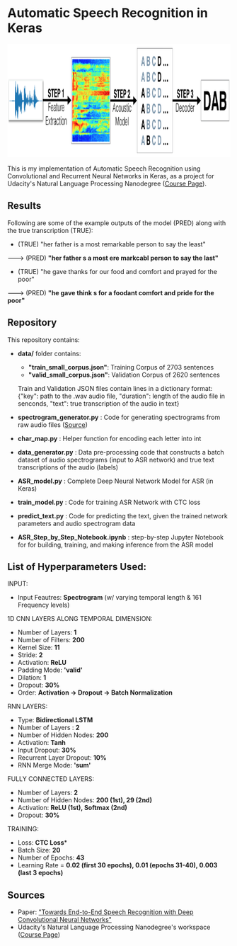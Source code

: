 # Automatic Speech Recognition in Keras

<p align="center"><img src="images/pipeline.png" height = "256"></p>

This is my implementation of Automatic Speech Recognition using Convolutional and Recurrent Neural Networks in Keras, 
as a project for Udacity's Natural Language Processing Nanodegree ([Course Page](https://www.udacity.com/course/natural-language-processing-nanodegree--nd892)).



## Results

Following are some of the example outputs of the model (PRED) along with the true transcription (TRUE):


* (TRUE) "her father is a most remarkable person to say the least"  

---> (PRED) **"her father s a most ere markcabl person to say the last"**
* (TRUE) "he gave thanks for our food and comfort and prayed for the poor" 

---> (PRED) **"he gave think s for a foodant comfort and pride for the poor"**



## Repository 

This repository contains:
* **data/** folder contains: 

    * **"train_small_corpus.json"**: Training Corpus of 2703 sentences
    * **"valid_small_corpus.json"**: Validation Corpus of 2620 sentences
    
    Train and Validation JSON files contain lines in a dictionary format: {"key": path to the .wav audio file, "duration": length of the audio file in senconds, "text": true transcription of the audio in text}
    
* **spectrogram_generator.py** : Code for generating spectrograms from raw audio files ([Source](https://github.com/baidu-research/ba-dls-deepspeech))
* **char_map.py** : Helper function for encoding each letter into int 
* **data_generator.py** : Data pre-processing code that constructs a batch dataset of audio spectrograms (input to ASR network) and true text transcriptions of the audio (labels) 
* **ASR_model.py** : Complete Deep Neural Network Model for ASR (in Keras)
* **train_model.py** : Code for training ASR Network with CTC loss
* **predict_text.py** : Code for predicting the text, given the trained network parameters and audio spectrogram data
* **ASR_Step_by_Step_Notebook.ipynb** : step-by-step Jupyter Notebook for for building, training, and making inference from the ASR model



## List of Hyperparameters Used:

INPUT:


* Input Feautres: **Spectrogram** (w/ varying temporal length & 161 Frequency levels)


1D CNN LAYERS ALONG TEMPORAL DIMENSION:


* Number of Layers: **1**
* Number of Filters: **200**
* Kernel Size: **11**
* Stride: **2**
* Activation: **ReLU**
* Padding Mode: **'valid'**
* Dilation: **1**
* Dropout: **30%**
* Order: **Activation -> Dropout -> Batch Normalization**


RNN LAYERS:


* Type: **Bidirectional LSTM**
* Number of Layers : **2**
* Number of Hidden Nodes: **200**
* Activation: **Tanh**
* Input Dropout: **30%**
* Recurrent Layer Dropout: **10%**
* RNN Merge Mode: **'sum'**


FULLY CONNECTED LAYERS:


* Number of Layers: **2**
* Number of Hidden Nodes: **200 (1st), 29 (2nd)**
* Activation: **ReLU (1st), Softmax (2nd)**
* Dropout: **30%**


TRAINING:


* Loss: **CTC Loss***
* Batch Size: **20**
* Number of Epochs: **43**
* Learning Rate = **0.02 (first 30 epochs), 0.01 (epochs 31-40), 0.003 (last 3 epochs)**



## Sources


* Paper: ["Towards End-to-End Speech Recognition with Deep Convolutional Neural Networks"](https://arxiv.org/pdf/1701.02720.pdf)
* Udacity's Natural Language Processing Nanodegree's workspace ([Course Page](https://www.udacity.com/course/natural-language-processing-nanodegree--nd892))
